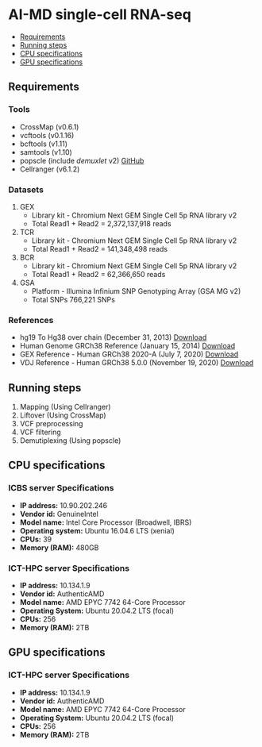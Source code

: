 # AI-MD single-cell RNA-seq

- [Requirements](#Requirements)
- [Running steps](#Running-steps)
- [CPU specifications](#CPU-specifications)
- [GPU specifications](#GPU-specifications)

## Requirements
### Tools
- CrossMap (v0.6.1)
- vcftools (v0.1.16)
- bcftools (v1.11)
- samtools (v1.10)
- popscle (include _demuxlet_ v2) [GitHub](https://github.com/statgen/popscle)
- Cellranger (v6.1.2)

### Datasets
1. GEX
   - Library kit - Chromium Next GEM Single Cell 5p RNA library v2
   - Total Read1 + Read2 = 2,372,137,918 reads
2. TCR
   - Library kit - Chromium Next GEM Single Cell 5p RNA library v2
   - Total Read1 + Read2 = 141,348,498 reads
3. BCR
   - Library kit - Chromium Next GEM Single Cell 5p RNA library v2
   - Total Read1 + Read2 = 62,366,650 reads
4. GSA
   - Platform - Illumina Infinium SNP Genotyping Array (GSA MG v2)
   - Total SNPs 766,221 SNPs

### References
- hg19 To Hg38 over chain (December 31, 2013) [Download](http://hgdownload.soe.ucsc.edu/goldenPath/hg19/liftOver/hg19ToHg38.over.chain.gz)
- Human Genome GRCh38 Reference (January 15, 2014) [Download](https://hgdownload.cse.ucsc.edu/goldenpath/hg38/bigZips/hg38.fa.gz)
- GEX Reference - Human GRCh38 2020-A (July 7, 2020) [Download](https://cf.10xgenomics.com/supp/cell-exp/refdata-gex-GRCh38-2020-A.tar.gz)
- VDJ Reference - Human GRCh38 5.0.0 (November 19, 2020) [Download](https://cf.10xgenomics.com/supp/cell-vdj/refdata-cellranger-vdj-GRCh38-alts-ensembl-5.0.0.tar.gz)

## Running steps
1. Mapping (Using Cellranger)
2. Liftover (Using CrossMap)
3. VCF preprocessing
4. VCF filtering
5. Demutiplexing (Using popscle)

## CPU specifications
### ICBS server Specifications
- **IP address:** 10.90.202.246
- **Vendor id:** GenuineIntel
- **Model name:** Intel Core Processor (Broadwell, IBRS)
- **Operating system:** Ubuntu 16.04.6 LTS (xenial)
- **CPUs:** 39
- **Memory (RAM):** 480GB

### ICT-HPC server Specifications 
- **IP address:** 10.134.1.9
- **Vendor id:** AuthenticAMD
- **Model name:** AMD EPYC 7742 64-Core Processor
- **Operating System:** Ubuntu 20.04.2 LTS (focal)
- **CPUs:** 256
- **Memory (RAM):** 2TB

## GPU specifications
### ICT-HPC server Specifications
- **IP address:** 10.134.1.9
- **Vendor id:** AuthenticAMD
- **Model name:** AMD EPYC 7742 64-Core Processor
- **Operating System:** Ubuntu 20.04.2 LTS (focal)
- **CPUs:** 256
- **Memory (RAM):** 2TB
